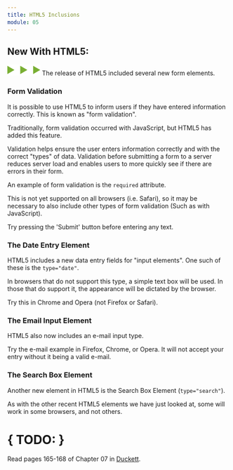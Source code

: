 ```yaml
---
title: HTML5 Inclusions
module: 05
---
```


## New With HTML5:
<img src="./../../../img/arrow-divider.svg" style="width: 75px; border: none;" />
The release of HTML5 included several new form elements.

### Form Validation

It is possible to use HTML5 to inform users if they have entered information correctly. This is known as "form validation".

Traditionally, form validation occurred with JavaScript, but HTML5 has added this feature.

Validation helps ensure the user enters information correctly and with the correct "types" of data. Validation before submitting a form to a server reduces server load and enables users to more quickly see if there are errors in their form.

An example of form validation is the `required` attribute.

This is not yet supported on all browsers (i.e. Safari), so it may be necessary to also include other types of form validation (Such as with JavaScript).

Try pressing the 'Submit' button before entering any text.
<p data-height="300" data-theme-id="30567" data-slug-hash="rGYxWv" data-default-tab="html,result" data-user="Media-Ed-Online" data-embed-version="2" data-pen-title="[Intro-Web-Dev] Topic-05: New HTML5 Elements, Pt. 1" class="codepen"></p>
<script async src="https://production-assets.codepen.io/assets/embed/ei.js"></script>


### The Date Entry Element

HTML5 includes a new data entry fields for "input elements". One such of these is the `type="date"`.

In browsers that do not support this type, a simple text box will be used. In those that do support it, the appearance will be dictated by the browser.

Try this in Chrome and Opera (not Firefox or Safari).

<p data-height="300" data-theme-id="30567" data-slug-hash="RLjrLP" data-default-tab="html,result" data-user="Media-Ed-Online" data-embed-version="2" data-pen-title="[Intro-Web-Dev] Topic-05: New HTML 5 Elements, Pt. 2" class="codepen"></p>


### The Email Input Element

HTML5 also now includes an e-mail input type.

Try the e-mail example in Firefox, Chrome, or Opera. It will not accept your entry without it being a valid e-mail.

<p data-height="300" data-theme-id="30567" data-slug-hash="LzOGrw" data-default-tab="html,result" data-user="Media-Ed-Online" data-embed-version="2" data-pen-title="Topic-05: New HTML5 Elements, Pt. 3" class="codepen"></p>


### The Search Box Element

Another new element in HTML5 is the Search Box Element (`type="search"`).

As with the other recent HTML5 elements we have just looked at, some will work in some browsers, and not others.

<p data-height="300" data-theme-id="30567" data-slug-hash="jGaWvZ" data-default-tab="html,result" data-user="Media-Ed-Online" data-embed-version="2" data-pen-title="Topic-05: New HTML5 Elements, Pt. 4" class="codepen"></p>


# { TODO: }
Read pages 165-168 of Chapter 07 in [Duckett](https://github.com/Media-Ed-Online/intro-web-dev/issues/3).
